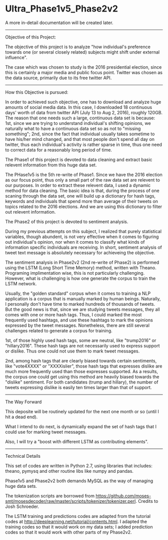 # Ultra_Phase1v5_Phase2v2

A more in-detail documentation will be created later. 

-----------------------------------------------------------------------------
Objective of this Project:

The objective of this project is to analyze "how individual's preference towards one (or several closely related) subjects might shift under external influence".

The case which was chosen to study is the 2016 presidential election, since this is certainly a major media and public focus point. Twitter was chosen as the data source, primarily due to its free twitter API. 

-----------------------------------------------------------------------------
How this Objective is pursued:

In order to achieved such objective, one has to download and analyze huge amounts of social media data. In this case, I downloaded 18 continuous days' worth of data from twitter API (July 13 to Aug 2, 2016), roughly 120GB. The reason that one needs such a large, continuous data set is because: 1st, since we are trying to understand individual's shifting opinions, we naturally what to have a continuous data set so as not to "missing something"; 2nd, since the fact that individual usually takes sometime to have his/her mind changed, and that most people don't spend all day on twitter, thus each individual's activity is rather sparse in time, thus one need to correct data for a reasonably long period of time. 

The Phase1 of this project is devoted to data cleaning and extract basic relevent information from this huge data set. 

The PHase1v5 is the 5th re-write of Phase1. Since we have the 2016 election as our focus point, thus only a small part of the raw data set are relevent to our purposes. In order to extract these relevent data, I used a dynamic method for data cleaning. The basic idea is that, during the process of one scaning through the data set, one will build up a dictionary for hash tags, keywords and individuals that spend more than average of their tweets on topics related to the 2016 elections. And we are using this dictionary to filter out relevent information. 

The Phase2 of this project is devoted to sentiment analysis. 

During my previous attempts on this subject, I realized that purely statistical variables, though abundent, is not very effective when it comes to figuring out individual's opinion, nor when it comes to classify what kinds of information specific individuals are receiving. In short, sentiment analysis of tweet text message is absolutely necessary for achieveing the objective. 

The sentiment analysis in Phase2v2 (2nd re-write of Phase2) is performed using the LSTM (Long Short Time Memory) method, written with Theano. Programing implimentation wise, this is not particularly challenging. However, what is challenging is how one generate the corpus to train the LSTM network. 

Usually, the "golden standard" corpus when it comes to training a NLP application is a corpus that is manually marked by human beings. Naturally, I personally don't have time to marked hundreds of thousands of tweets. But the good news is that, since we are studying tweets messages, they all comes with one or more hash tags. Thus, I could marked the most frequently used hashtags, and use these hashtags to mark the opinions expressed by the tweet messages. Nonetheless, there are still several challenges related to generate a corpus for training. 

1st, of those highly used hash tags, some are neutral, like "trump2016" or "hillary2016". These hash tags are not necessarily used to express support or dislike. Thus one could not use them to mark tweet messages. 

2nd, among hash tags that are clearly biased towards certain sentiments, like "vote4XXXX" or "XXXXislier", those hash tags that expresses dislike are much more frequently used than those expresses supported. As a results, the corpus one could get using this method are heavily biased towards the "dislike" sentiment. For both candidates (trump and hillary), the number of tweets expressing dislike is easily ten times larger than that of support. 

-----------------------------------------------------------------------------
The Way Forward

This deposite will be routinely updated for the next one month or so (until I hit a dead end). 

What I intend to do next, is dynamically expand the set of hash tags that I could use for marking tweet messages. 

Also, I will try a "boost with different LSTM as contributing elements". 

-----------------------------------------------------------------------------
Technical Details

This set of codes are written in Python 2.7, using libraries that includes: theano, pymysq and other routine libs like numpy and pandas.

Phase1v5 and Phase2v2 both demands MySQL as the way of managing huge data sets. 

The tokenization scripts are borrowed from https://github.com/moses-smt/mosesdecoder/raw/master/scripts/tokenizer/tokenizer.perl. Credits to Josh Schroeder. 

The LSTM training and predictions codes are adapted from the tutorial codes at http://deeplearning.net/tutorial/contents.html. I adapted the training codes so that it would work on my data sets; I added prediction codes so that it would work with other parts of my Phase2v2. 


